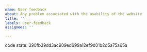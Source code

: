 ```yaml
---
name: User feedback
about: Any problem associated with the usability of the website 
title: ''
labels: user-feedback
assignees: ''

---
```

<!-- please leave this in so we know which version your comment is about -->
code state: 390fb39dd3ac909ed699a12ef9d01b2d5a75a65a

